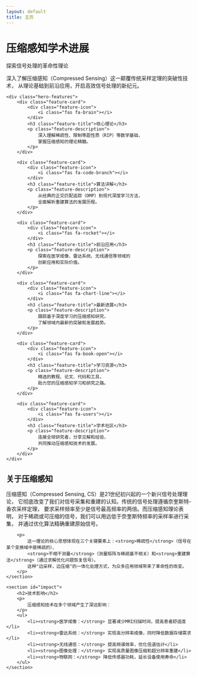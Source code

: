 ```yaml
---
layout: default
title: 主页
---
```


<div class="hero">
    <h1 class="hero-title">压缩感知学术进展</h1>
    <p class="hero-subtitle">探索信号处理的革命性理论</p>
    <p class="hero-description">
        深入了解压缩感知（Compressed Sensing）这一颠覆传统采样定理的突破性技术，
        从理论基础到前沿应用，开启高效信号处理的新纪元。
    </p>
    
    <div class="hero-features">
        <div class="feature-card">
            <div class="feature-icon">
                <i class="fas fa-brain"></i>
            </div>
            <h3 class="feature-title">核心理论</h3>
            <p class="feature-description">
                深入理解稀疏性、限制等距性质（RIP）等数学基础，
                掌握压缩感知的理论精髓。
            </p>
        </div>
        
        <div class="feature-card">
            <div class="feature-icon">
                <i class="fas fa-code-branch"></i>
            </div>
            <h3 class="feature-title">算法详解</h3>
            <p class="feature-description">
                从经典的正交匹配追踪（OMP）到现代深度学习方法，
                全面解析重建算法的发展历程。
            </p>
        </div>
        
        <div class="feature-card">
            <div class="feature-icon">
                <i class="fas fa-rocket"></i>
            </div>
            <h3 class="feature-title">前沿应用</h3>
            <p class="feature-description">
                探索在医学成像、雷达系统、无线通信等领域的
                创新应用和实际价值。
            </p>
        </div>
        
        <div class="feature-card">
            <div class="feature-icon">
                <i class="fas fa-chart-line"></i>
            </div>
            <h3 class="feature-title">最新进展</h3>
            <p class="feature-description">
                跟踪基于深度学习的压缩感知研究，
                了解领域内最新的突破和发展趋势。
            </p>
        </div>
        
        <div class="feature-card">
            <div class="feature-icon">
                <i class="fas fa-book-open"></i>
            </div>
            <h3 class="feature-title">学习资源</h3>
            <p class="feature-description">
                精选的教程、论文、代码和工具，
                助力您的压缩感知学习和研究之路。
            </p>
        </div>
        
        <div class="feature-card">
            <div class="feature-icon">
                <i class="fas fa-users"></i>
            </div>
            <h3 class="feature-title">学术社区</h3>
            <p class="feature-description">
                连接全球研究者，分享见解和经验，
                共同推动压缩感知技术的发展。
            </p>
        </div>
    </div>
</div>

<div class="page-content">
    <section id="about-cs">
        <h2>关于压缩感知</h2>
        <p>
            压缩感知（Compressed Sensing, CS）是21世纪初兴起的一个新兴信号处理理论，
            它彻底改变了我们对信号采集和重建的认知。传统的信号处理遵循奈奎斯特-香农采样定理，
            要求采样频率至少是信号最高频率的两倍。而压缩感知理论表明，
            对于稀疏或可压缩的信号，我们可以用远低于奈奎斯特频率的采样率进行采集，
            并通过优化算法精确重建原始信号。
        </p>
        
        <p>
            这一理论的核心思想体现在三个关键要素上：<strong>稀疏性</strong>（信号在某个变换域中是稀疏的）、
            <strong>不相干测量</strong>（测量矩阵与稀疏基不相关）和<strong>重建算法</strong>（通过求解优化问题恢复信号）。
            这种"边采样，边压缩"的一体化处理方式，为众多应用领域带来了革命性的改变。
        </p>
    </section>
    
    <section id="impact">
        <h2>技术影响</h2>
        <p>
            压缩感知技术在多个领域产生了深远影响：
        </p>
        <ul>
            <li><strong>医学成像：</strong> 显著减少MRI扫描时间，提高患者舒适度</li>
            <li><strong>雷达系统：</strong> 实现高分辨率成像，同时降低数据存储需求</li>
            <li><strong>无线通信：</strong> 提高频谱效率，优化信道估计</li>
            <li><strong>图像处理：</strong> 实现高质量图像压缩和超分辨率重建</li>
            <li><strong>物联网：</strong> 降低传感器功耗，延长设备使用寿命</li>
        </ul>
    </section>
</div>